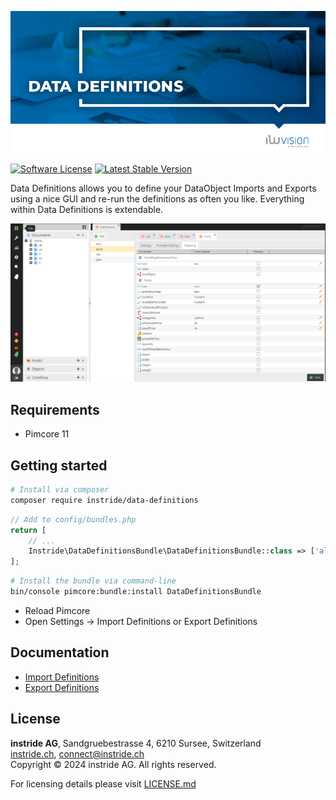 ![DataDefinitions](docs/images/github_banner.png "Data Definitions")

[![Software License](https://img.shields.io/badge/license-GPLv3-brightgreen.svg?style=flat-square)](LICENSE.md)
[![Latest Stable Version](https://img.shields.io/packagist/v/instride/data-definitions.svg?style=flat-square)](https://packagist.org/packages/instride/data-definitions)

Data Definitions allows you to define your DataObject Imports and Exports using a nice GUI and re-run the definitions
as often you like. Everything within Data Definitions is extendable.

![Interface](docs/images/mapping.png)

## Requirements
* Pimcore 11

## Getting started
```bash
# Install via composer
composer require instride/data-definitions
```

```php
// Add to config/bundles.php
return [
    // ...
    Instride\DataDefinitionsBundle\DataDefinitionsBundle::class => ['all' => true],
];
```

```bash
# Install the bundle via command-line
bin/console pimcore:bundle:install DataDefinitionsBundle
```

 * Reload Pimcore
 * Open Settings -> Import Definitions or Export Definitions

## Documentation
 - [Import Definitions](./docs/imports.md)
 - [Export Definitions](./docs/exports.md)

## License
**instride AG**, Sandgruebestrasse 4, 6210 Sursee, Switzerland  
[instride.ch](https://instride.ch), connect@instride.ch  
Copyright © 2024 instride AG. All rights reserved.

For licensing details please visit [LICENSE.md](LICENSE.md)

